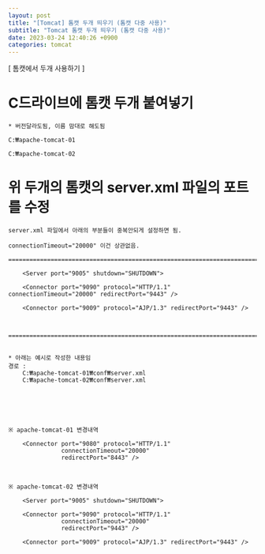 ```yaml
---
layout: post
title: "[Tomcat] 톰캣 두개 띄우기 (톰캣 다중 사용)"
subtitle: "Tomcat 톰캣 두개 띄우기 (톰캣 다중 사용)"
date: 2023-03-24 12:40:26 +0900
categories: tomcat
---
```

[ 톰캣에서 두개 사용하기 ]

# C드라이브에 톰캣 두개 붙여넣기 
	* 버전달라도됨, 이름 맘대로 해도됨

	C:₩apache-tomcat-01

	C:₩apache-tomcat-02



# 위 두개의 톰캣의 server.xml 파일의 포트를 수정
	
	server.xml 파일에서 아래의 부분들이 중복안되게 설정하면 됨.

	connectionTimeout="20000" 이건 상관없음.

	=================================================================================================================

		<Server port="9005" shutdown="SHUTDOWN">

		<Connector port="9090" protocol="HTTP/1.1" connectionTimeout="20000" redirectPort="9443" />

		<Connector port="9009" protocol="AJP/1.3" redirectPort="9443" />



	=================================================================================================================


	* 아래는 예시로 작성한 내용임
	경로 : 
		C:₩apache-tomcat-01₩conf₩server.xml
		C:₩apache-tomcat-02₩conf₩server.xml
	

	



	※ apache-tomcat-01 변경내역

		<Connector port="9080" protocol="HTTP/1.1"
				   connectionTimeout="20000"
				   redirectPort="8443" />		

		

	※ apache-tomcat-02 변경내역

		<Server port="9005" shutdown="SHUTDOWN">

		<Connector port="9090" protocol="HTTP/1.1"
				   connectionTimeout="20000"
				   redirectPort="9443" />

		<Connector port="9009" protocol="AJP/1.3" redirectPort="9443" />




                                                                                                                                                                                                                                                                                                                                                                                                                                                                                                                                                                                                                                                                                                                                                                                                                                                                                                                                                                                                                                                                                                                                                                                                                                                                                                 
